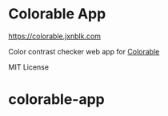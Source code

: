 
# Colorable App

https://colorable.jxnblk.com

Color contrast checker web app for [Colorable](https://github.com/jxnblk/colorable)

MIT License

# colorable-app

